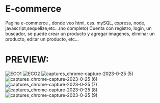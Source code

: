 # E-commerce
Pagina e-commerce , donde veo html, css. mySQL, express, node, javascript,sequelize,etc...(no completo)
Cuenta con registro, login, un buscador, se puede crear un producto y agregar imagenes, eliminar un producto, editar un producto, etc...
# PREVIEW:
![ECO1](https://user-images.githubusercontent.com/83016257/214667587-00dfe8db-aff2-47ee-bd7b-0c13719ca537.png)
![ECO2](https://user-images.githubusercontent.com/83016257/214667594-ae7fe0dd-f883-4e3d-a1a1-c7982e709c7f.png)
![captures_chrome-capture-2023-0-25 (5)](https://user-images.githubusercontent.com/83016257/214667612-ea24541b-f661-412e-9dff-3d92b7be6fc3.png)
![captures_chrome-capture-2023-0-25 (6)](https://user-images.githubusercontent.com/83016257/214667617-ae790872-ae61-4f1f-94de-caa66156dd17.png)
![captures_chrome-capture-2023-0-25 (7)](https://user-images.githubusercontent.com/83016257/214667636-b041a674-7080-4309-a085-0d29ab0d4827.png)
![captures_chrome-capture-2023-0-25 (8)](https://user-images.githubusercontent.com/83016257/214667656-fc30c81a-f541-4cdf-ad5e-5a29e8452b64.png)
![captures_chrome-capture-2023-0-25 (9)](https://user-images.githubusercontent.com/83016257/214667668-62a738ee-7fcc-44bf-929b-ca5a2b1aba9e.png)
